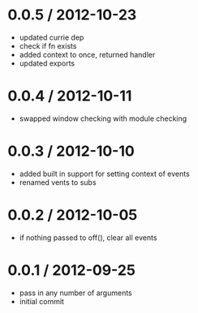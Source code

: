 
0.0.5 / 2012-10-23 
==================

  * updated currie dep
  * check if fn exists
  * added context to once, returned handler
  * updated exports

0.0.4 / 2012-10-11 
==================

  * swapped window checking with module checking

0.0.3 / 2012-10-10 
==================

  * added built in support for setting context of events
  * renamed vents to subs

0.0.2 / 2012-10-05 
==================

  * if nothing passed to off(), clear all events

0.0.1 / 2012-09-25 
==================

  * pass in any number of arguments
  * initial commit
